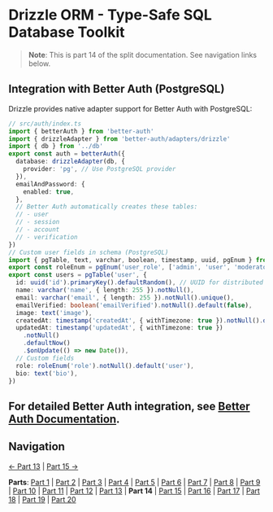 # Drizzle ORM - Type-Safe SQL Database Toolkit

> **Note**: This is part 14 of the split documentation. See navigation links below.

## Integration with Better Auth (PostgreSQL)

Drizzle provides native adapter support for Better Auth with PostgreSQL:

```typescript
// src/auth/index.ts
import { betterAuth } from 'better-auth'
import { drizzleAdapter } from 'better-auth/adapters/drizzle'
import { db } from '../db'
export const auth = betterAuth({
  database: drizzleAdapter(db, {
    provider: 'pg', // Use PostgreSQL provider
  }),
  emailAndPassword: {
    enabled: true,
  },
  // Better Auth automatically creates these tables:
  // - user
  // - session
  // - account
  // - verification
})
// Custom user fields in schema (PostgreSQL)
import { pgTable, text, varchar, boolean, timestamp, uuid, pgEnum } from 'drizzle-orm/pg-core'
export const roleEnum = pgEnum('user_role', ['admin', 'user', 'moderator'])
export const users = pgTable('user', {
  id: uuid('id').primaryKey().defaultRandom(), // UUID for distributed systems
  name: varchar('name', { length: 255 }).notNull(),
  email: varchar('email', { length: 255 }).notNull().unique(),
  emailVerified: boolean('emailVerified').notNull().default(false),
  image: text('image'),
  createdAt: timestamp('createdAt', { withTimezone: true }).notNull().defaultNow(),
  updatedAt: timestamp('updatedAt', { withTimezone: true })
    .notNull()
    .defaultNow()
    .$onUpdate(() => new Date()),
  // Custom fields
  role: roleEnum('role').notNull().default('user'),
  bio: text('bio'),
})
```

## For detailed Better Auth integration, see [Better Auth Documentation](../auth/better-auth.md).

## Navigation

[← Part 13](./13-common-patterns.md) | [Part 15 →](./15-performance-considerations.md)

**Parts**: [Part 1](./01-start.md) | [Part 2](./02-overview.md) | [Part 3](./03-why-drizzle-orm-for-omnera.md) | [Part 4](./04-installation.md) | [Part 5](./05-integration-with-omnera-stack.md) | [Part 6](./06-database-setup.md) | [Part 7](./07-schema-definition.md) | [Part 8](./08-query-api.md) | [Part 9](./09-transactions.md) | [Part 10](./10-effect-integration-patterns.md) | [Part 11](./11-migrations-with-drizzle-kit.md) | [Part 12](./12-best-practices.md) | [Part 13](./13-common-patterns.md) | **Part 14** | [Part 15](./15-performance-considerations.md) | [Part 16](./16-common-pitfalls-to-avoid.md) | [Part 17](./17-drizzle-studio.md) | [Part 18](./18-postgresql-best-practices-for-omnera.md) | [Part 19](./19-references.md) | [Part 20](./20-summary.md)
